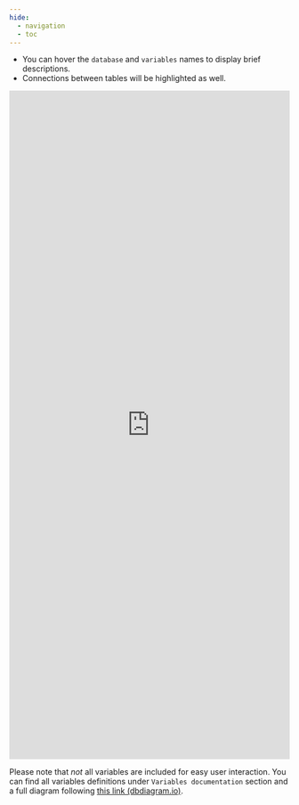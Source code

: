 ```yaml
---
hide:
  - navigation
  - toc
---
```



- You can hover the `database` and `variables` names to display brief descriptions.
- Connections between tables will be highlighted as well.

<iframe
    allowtransparency="true"
    src="https://dbdiagram.io/e/67c1ab40263d6cf9a0cd9ff3/67c1abd0263d6cf9a0cdb038"
    frameborder="0"
    height="1200"
    width="100%"
    style="display: block; margin: auto;">
</iframe>

Please note that *not* all variables are included for easy user interaction. You can find all variables definitions under `Variables documentation` section and a full diagram following [this link (dbdiagram.io)](https://dbdiagram.io/e/67dd532f75d75cc844f7fe9f/67dd53cf75d75cc844f80f4e).
